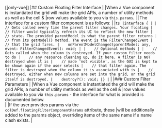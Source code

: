 [[only-vue]]
|## Custom Floating Filter Interface
|
|When a Vue component is instantiated the grid will make the grid APIs, a number of utility methods as well as the cell &
|row values available to you via `this.params`.
|
|The interface for a custom filter component is as follows:
|
|```ts
|interface {
|
|    // Gets called every time the parent filter changes. Your floating
|    // filter would typically refresh its UI to reflect the new filter
|    // state. The provided parentModel is what the parent filter returns
|    // from its getModel() method. The event is the FilterChangedEvent
|    // that the grid fires.
|    onParentModelChanged(parentModel: any, event: FilterChangedEvent): void;
|
|    // Optional methods
|
|    // Gets called when the column is destroyed. If your custom filter needs to do
|    // any resource cleaning up, do it here. A filter is NOT destroyed when it is
|    // made 'not visible', as the GUI is kept to be shown again if the user selects
|    // that filter again. The filter is destroyed when the column it is associated with is
|    // destroyed, either when new columns are set into the grid, or the grid itself is destroyed.
|    destroy?(): void;
|}
|```
|
|### Custom Filter Parameters
|
|When a Vue component is instantiated the grid will make the grid APIs, a number of utility methods as well as the cell & 
|row values available to you via `this.params` - the interface for what is provided is documented below.  
|
|If the user provides params via the `colDef.floatingFilterComponentParams` attribute, these
|will be additionally added to the params object, overriding items of the same name if a name clash exists.
|
